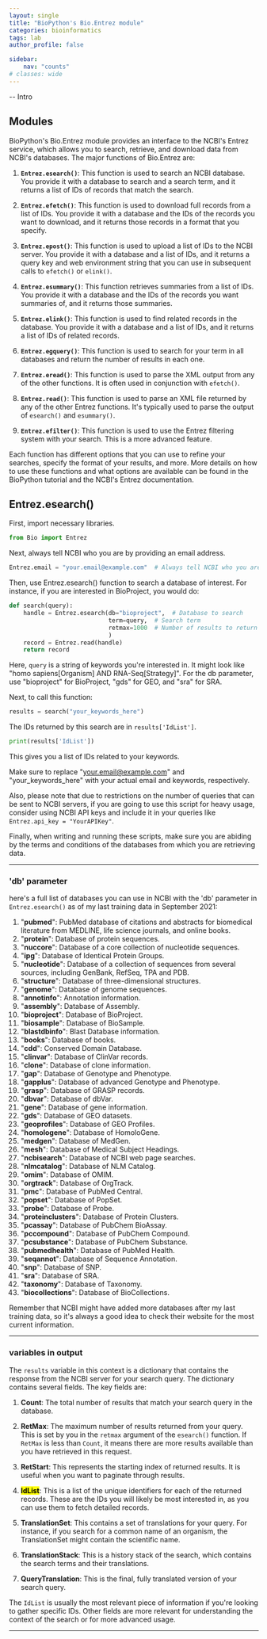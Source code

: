 ```yaml
---
layout: single
title: "BioPython's Bio.Entrez module"
categories: bioinformatics
tags: lab
author_profile: false

sidebar:
    nav: "counts"
# classes: wide
---
```


-- Intro

## Modules

BioPython's Bio.Entrez module provides an interface to the NCBI's Entrez service, which allows you to search, retrieve, and download data from NCBI's databases. The major functions of Bio.Entrez are:

1. **`Entrez.esearch()`**: This function is used to search an NCBI database. You provide it with a database to search and a search term, and it returns a list of IDs of records that match the search.

2. **`Entrez.efetch()`**: This function is used to download full records from a list of IDs. You provide it with a database and the IDs of the records you want to download, and it returns those records in a format that you specify.

3. **`Entrez.epost()`**: This function is used to upload a list of IDs to the NCBI server. You provide it with a database and a list of IDs, and it returns a query key and web environment string that you can use in subsequent calls to `efetch()` or `elink()`.

4. **`Entrez.esummary()`**: This function retrieves summaries from a list of IDs. You provide it with a database and the IDs of the records you want summaries of, and it returns those summaries.

5. **`Entrez.elink()`**: This function is used to find related records in the database. You provide it with a database and a list of IDs, and it returns a list of IDs of related records.

6. **`Entrez.egquery()`**: This function is used to search for your term in all databases and return the number of results in each one.

7. **`Entrez.eread()`**: This function is used to parse the XML output from any of the other functions. It is often used in conjunction with `efetch()`.

8. **`Entrez.read()`**: This function is used to parse an XML file returned by any of the other Entrez functions. It's typically used to parse the output of `esearch()` and `esummary()`.

9. **`Entrez.efilter()`**: This function is used to use the Entrez filtering system with your search. This is a more advanced feature.

Each function has different options that you can use to refine your searches, specify the format of your results, and more. More details on how to use these functions and what options are available can be found in the BioPython tutorial and the NCBI's Entrez documentation.

## Entrez.esearch()

First, import necessary libraries.

```python
from Bio import Entrez
```

Next, always tell NCBI who you are by providing an email address.

```python
Entrez.email = "your.email@example.com"  # Always tell NCBI who you are
```

Then, use Entrez.esearch() function to search a database of interest. For instance, if you are interested in BioProject, you would do:

```python
def search(query):
    handle = Entrez.esearch(db="bioproject",  # Database to search
                            term=query,  # Search term
                            retmax=1000  # Number of results to return
                            )
    record = Entrez.read(handle)
    return record
```

Here, `query` is a string of keywords you're interested in. It might look like "homo sapiens[Organism] AND RNA-Seq[Strategy]". For the db parameter, use "bioproject" for BioProject, "gds" for GEO, and "sra" for SRA.

Next, to call this function:

```python
results = search("your_keywords_here")
```

The IDs returned by this search are in `results['IdList']`.

```python
print(results['IdList'])
```

This gives you a list of IDs related to your keywords.

Make sure to replace "[your.email@example.com](mailto:your.email@example.com)" and "your_keywords_here" with your actual email and keywords, respectively.

Also, please note that due to restrictions on the number of queries that can be sent to NCBI servers, if you are going to use this script for heavy usage, consider using NCBI API keys and include it in your queries like `Entrez.api_key = "YourAPIKey"`.

Finally, when writing and running these scripts, make sure you are abiding by the terms and conditions of the databases from which you are retrieving data.

---

### 'db' parameter

here's a full list of databases you can use in NCBI with the 'db' parameter in `Entrez.esearch()` as of my last training data in September 2021:

1. "**pubmed**": PubMed database of citations and abstracts for biomedical literature from MEDLINE, life science journals, and online books.
2. "**protein**": Database of protein sequences.
3. "**nuccore**": Database of a core collection of nucleotide sequences.
4. "**ipg**": Database of Identical Protein Groups.
5. "**nucleotide**": Database of a collection of sequences from several sources, including GenBank, RefSeq, TPA and PDB.
6. "**structure**": Database of three-dimensional structures.
7. "**genome**": Database of genome sequences.
8. "**annotinfo**": Annotation information.
9. "**assembly**": Database of Assembly.
10. "**bioproject**": Database of BioProject.
11. "**biosample**": Database of BioSample.
12. "**blastdbinfo**": Blast Database information.
13. "**books**": Database of books.
14. "**cdd**": Conserved Domain Database.
15. "**clinvar**": Database of ClinVar records.
16. "**clone**": Database of clone information.
17. "**gap**": Database of Genotype and Phenotype.
18. "**gapplus**": Database of advanced Genotype and Phenotype.
19. "**grasp**": Database of GRASP records.
20. "**dbvar**": Database of dbVar.
21. "**gene**": Database of gene information.
22. "**gds**": Database of GEO datasets.
23. "**geoprofiles**": Database of GEO Profiles.
24. "**homologene**": Database of HomoloGene.
25. "**medgen**": Database of MedGen.
26. "**mesh**": Database of Medical Subject Headings.
27. "**ncbisearch**": Database of NCBI web page searches.
28. "**nlmcatalog**": Database of NLM Catalog.
29. "**omim**": Database of OMIM.
30. "**orgtrack**": Database of OrgTrack.
31. "**pmc**": Database of PubMed Central.
32. "**popset**": Database of PopSet.
33. "**probe**": Database of Probe.
34. "**proteinclusters**": Database of Protein Clusters.
35. "**pcassay**": Database of PubChem BioAssay.
36. "**pccompound**": Database of PubChem Compound.
37. "**pcsubstance**": Database of PubChem Substance.
38. "**pubmedhealth**": Database of PubMed Health.
39. "**seqannot**": Database of Sequence Annotation.
40. "**snp**": Database of SNP.
41. "**sra**": Database of SRA.
42. "**taxonomy**": Database of Taxonomy.
43. "**biocollections**": Database of BioCollections.

Remember that NCBI might have added more databases after my last training data, so it's always a good idea to check their website for the most current information.

---

### variables in output

The `results` variable in this context is a dictionary that contains the response from the NCBI server for your search query. The dictionary contains several fields. The key fields are:

1. **Count**: The total number of results that match your search query in the database.

2. **RetMax**: The maximum number of results returned from your query. This is set by you in the `retmax` argument of the `esearch()` function. If `RetMax` is less than `Count`, it means there are more results available than you have retrieved in this request.

3. **RetStart**: This represents the starting index of returned results. It is useful when you want to paginate through results.

4. **<mark>IdList</mark>**: This is a list of the unique identifiers for each of the returned records. These are the IDs you will likely be most interested in, as you can use them to fetch detailed records.

5. **TranslationSet**: This contains a set of translations for your query. For instance, if you search for a common name of an organism, the TranslationSet might contain the scientific name.

6. **TranslationStack**: This is a history stack of the search, which contains the search terms and their translations.

7. **QueryTranslation**: This is the final, fully translated version of your search query.

The `IdList` is usually the most relevant piece of information if you're looking to gather specific IDs. Other fields are more relevant for understanding the context of the search or for more advanced usage.

---